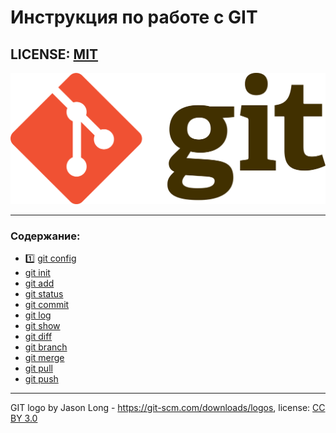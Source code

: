 # Инструкция по работе с GIT

LICENSE: [MIT](./license.md)
---


![git-logo](./assets/logo.png)

--- 
### Содержание: 

- :one: [git config](./config.md)
- [git init](./init.md)
- [git add](./add.md)
- [git status](./status.md)
- [git commit](./commit.md)
- [git log](./log.md)
- [git show](./show.md)
- [git diff](./diff.md)
- [git branch](./branch.md)
- [git merge](./merge.md)
- [git pull](./pull.md)
- [git push](./push.md)

---

GIT logo by Jason Long - https://git-scm.com/downloads/logos,
license: [CC BY 3.0](https://creativecommons.org/licenses/by/3.0/)
